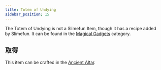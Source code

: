 ```yaml
---
title: Totem of Undying
sidebar_position: 15
---
```


The Totem of Undying is not a Slimefun Item, though it has a recipe added by Slimefun. It can be found in the [Magical Gadgets](Magical-Gadgets) category.

## 取得

This item can be crafted in the [Ancient Altar](Ancient-Altar).
